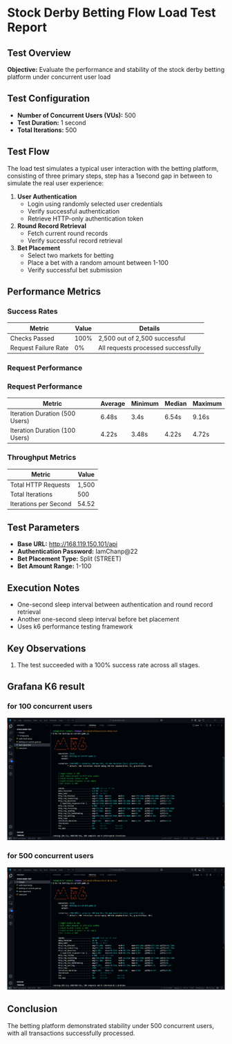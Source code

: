 # Stock Derby Betting Flow Load Test Report

## Test Overview
**Objective:** Evaluate the performance and stability of the stock derby betting platform under concurrent user load

## Test Configuration
- **Number of Concurrent Users (VUs):** 500
- **Test Duration:** 1 second
- **Total Iterations:** 500

## Test Flow
The load test simulates a typical user interaction with the betting platform, consisting of three primary steps, step has a 1second gap in between to simulate the real user experience:
1. **User Authentication**
   - Login using randomly selected user credentials
   - Verify successful authentication
   - Retrieve HTTP-only authentication token
2. **Round Record Retrieval**
   - Fetch current round records
   - Verify successful record retrieval
3. **Bet Placement**
   - Select two markets for betting
   - Place a bet with a random amount between 1-100
   - Verify successful bet submission

## Performance Metrics

### Success Rates

| Metric | Value | Details |
|--------|-------|---------|
| Checks Passed | 100% | 2,500 out of 2,500 successful |
| Request Failure Rate | 0% | All requests processed successfully |

### Request Performance


### Request Performance
| Metric | Average | Minimum | Median | Maximum |
|--------|---------|---------|--------|---------| 
| Iteration Duration (500 Users) | 6.48s | 3.4s | 6.54s | 9.16s |
| Iteration Duration (100 Users) | 4.22s | 3.48s | 4.22s | 4.72s |


### Throughput Metrics

| Metric | Value |
|--------|-------|
| Total HTTP Requests | 1,500 |
| Total Iterations | 500 |
| Iterations per Second | 54.52 |

## Test Parameters
- **Base URL:** http://168.119.150.101/api
- **Authentication Password:** IamChanp@22
- **Bet Placement Type:** Split (STREET)
- **Bet Amount Range:** 1-100

## Execution Notes
- One-second sleep interval between authentication and round record retrieval
- Another one-second sleep interval before bet placement
- Uses k6 performance testing framework

## Key Observations
1. The test succeeded with a 100% success rate across all stages.

## Grafana K6 result

### for 100 concurrent users
![report Image](./images/image-100.png)

### for 500 concurrent users
![report Image](./images/image-500.png)


## Conclusion
The betting platform demonstrated stability under 500 concurrent users, with all transactions successfully processed. 
